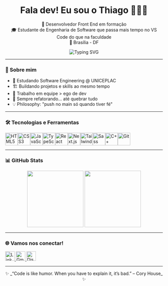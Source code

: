 <h1 align="center">Fala dev! Eu sou o Thiago 👨🏻‍💻</h1>
<p align="center">
  🚀 Desenvolvedor Front End em formação<br/>
  🎓  Estudante de Engenharia de Software que passa mais tempo no VS Code do que na faculdade <br/>
  📍 Brasília - DF
</p>

<p align="center">
  <img src="https://readme-typing-svg.demolab.com?font=Fira+Code&size=22&pause=1000&center=true&vCenter=true&width=500&lines=Code+%3E+Sleep+(na+teoria);Front+End+dev+em+modo+learning+24%2F7;Foco+total+em+shippar+coisas+que+funcionam" alt="Typing SVG" />
</p>


---

### 🧠 Sobre mim

- 🧠 Estudando Software Engineering @ UNICEPLAC  
- 🏗️ Buildando projetos e skills ao mesmo tempo  
- 🤝 Trabalho em equipe > ego de dev
- 🔧 Sempre refatorando... até quebrar tudo
- 💡 Philosophy: "push no main só quando tiver fé" 
---

### 🛠️ Tecnologias e Ferramentas

<div style="display: flex; flex-wrap: wrap;">
  <img src="https://cdn.jsdelivr.net/gh/devicons/devicon/icons/html5/html5-original.svg" width="40" title="HTML5"/>
  <img src="https://cdn.jsdelivr.net/gh/devicons/devicon/icons/css3/css3-original.svg" width="40" title="CSS3"/>
  <img src="https://cdn.jsdelivr.net/gh/devicons/devicon/icons/javascript/javascript-original.svg" width="40" title="JavaScript"/>
  <img src="https://cdn.jsdelivr.net/gh/devicons/devicon/icons/typescript/typescript-original.svg" width="40" title="TypeScript"/>
  <img src="https://cdn.jsdelivr.net/gh/devicons/devicon/icons/react/react-original.svg" width="40" title="React"/>
  <img src="https://cdn.jsdelivr.net/gh/devicons/devicon/icons/nextjs/nextjs-original.svg" width="40" title="Next.js"/>
  <img src="https://cdn.jsdelivr.net/gh/devicons/devicon/icons/tailwindcss/tailwindcss-original.svg" width="40" title="Tailwind"/>
  <img src="https://cdn.jsdelivr.net/gh/devicons/devicon/icons/sass/sass-original.svg" width="40" title="Sass"/>
  <img src="https://cdn.jsdelivr.net/gh/devicons/devicon/icons/cplusplus/cplusplus-original.svg" width="40" title="C++"/>
  <img src="https://cdn.jsdelivr.net/gh/devicons/devicon/icons/git/git-original.svg" width="40" title="Git"/>
</div>

---

### 📊 GitHub Stats

<div align="center">
  <img height="180em" src="https://github-readme-stats.vercel.app/api?username=thiago-Sengineer&show_icons=true&theme=radical&count_private=true&hide_title=true"/>
  <img height="180em" src="https://github-readme-stats.vercel.app/api/top-langs/?username=thiago-Sengineer&layout=compact&langs_count=10&theme=radical"/>
</div>

---

### 🌐 Vamos nos conectar!

<p align="left">
  <a href="https://www.linkedin.com/in/thiago-de-sousa-oliveira-99b742353/" target="_blank">
    <img src="https://cdn.jsdelivr.net/gh/devicons/devicon/icons/linkedin/linkedin-original.svg" width="30" title="LinkedIn"/>
  </a>
  <a href="mailto:oliveira.thiago2202@gmail.com">
    <img src="https://cdn.jsdelivr.net/gh/devicons/devicon/icons/google/google-original.svg" width="30" title="Gmail"/>
  </a>
  <a href="https://discord.com/users/psr.j1614223">
    <img src="https://www.svgrepo.com/show/353655/discord-icon.svg" width="30" title="Discord"/>
  </a>
</p>

---

<p align="center">✨ _“Code is like humor. When you have to explain it, it’s bad.” – Cory House_ ✨</p>
